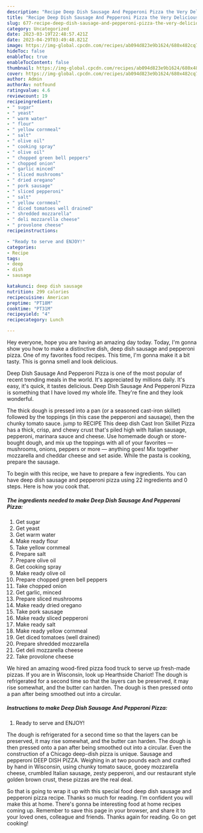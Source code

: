 ```yaml
---
description: "Recipe Deep Dish Sausage And Pepperoni Pizza the Very Delicious}"
title: "Recipe Deep Dish Sausage And Pepperoni Pizza the Very Delicious}"
slug: 677-recipe-deep-dish-sausage-and-pepperoni-pizza-the-very-delicious
category: Uncategorized
date: 2023-03-19T22:48:57.421Z
date: 2023-04-29T03:49:48.821Z
image: https://img-global.cpcdn.com/recipes/ab094d823e9b1624/680x482cq70/deep-dish-sausage-and-pepperoni-pizza-recipe-main-photo.jpg
hideToc: false
enableToc: true
enableTocContent: false
thumbnail: https://img-global.cpcdn.com/recipes/ab094d823e9b1624/680x482cq70/deep-dish-sausage-and-pepperoni-pizza-recipe-main-photo.jpg
cover: https://img-global.cpcdn.com/recipes/ab094d823e9b1624/680x482cq70/deep-dish-sausage-and-pepperoni-pizza-recipe-main-photo.jpg
author: Admin
authorAv: notfound
ratingvalue: 4.6
reviewcount: 19
recipeingredient:
- " sugar"
- " yeast"
- " warm water"
- " flour"
- " yellow cornmeal"
- " salt"
- " olive oil"
- " cooking spray"
- " olive oil"
- " chopped green bell peppers"
- " chopped onion"
- " garlic minced"
- " sliced mushrooms"
- " dried oregano"
- " pork sausage"
- " sliced pepperoni"
- " salt"
- " yellow cornmeal"
- " diced tomatoes well drained"
- " shredded mozzarella"
- " deli mozzarella cheese"
- " provolone cheese"
recipeinstructions:

- "Ready to serve and ENJOY!"
categories:
- Recipe
tags:
- deep
- dish
- sausage

katakunci: deep dish sausage 
nutrition: 299 calories
recipecuisine: American
preptime: "PT18M"
cooktime: "PT31M"
recipeyield: "4"
recipecategory: Lunch

---
```



Hey everyone, hope you are having an amazing day today. Today, I'm gonna show you how to make a distinctive dish, deep dish sausage and pepperoni pizza. One of my favorites food recipes. This time, I'm gonna make it a bit tasty. This is gonna smell and look delicious.

Deep Dish Sausage And Pepperoni Pizza is one of the most popular of recent trending meals in the world. It's appreciated by millions daily. It's easy, it's quick, it tastes delicious. Deep Dish Sausage And Pepperoni Pizza is something that I have loved my whole life. They're fine and they look wonderful.

The thick dough is pressed into a pan (or a seasoned cast-iron skillet) followed by the toppings (in this case the pepperoni and sausage), then the chunky tomato sauce. jump to RECIPE This deep dish Cast Iron Skillet Pizza has a thick, crisp, and chewy crust that&#39;s piled high with Italian sausage, pepperoni, marinara sauce and cheese. Use homemade dough or store-bought dough, and mix up the toppings with all of your favorites — mushrooms, onions, peppers or more — anything goes! Mix together mozzarella and cheddar cheese and set aside. While the pasta is cooking, prepare the sausage.


To begin with this recipe, we have to prepare a few ingredients. You can have deep dish sausage and pepperoni pizza using 22 ingredients and 0 steps. Here is how you cook that.

<!--inarticleads1-->

##### The ingredients needed to make Deep Dish Sausage And Pepperoni Pizza:

1. Get  sugar
1. Get  yeast
1. Get  warm water
1. Make ready  flour
1. Take  yellow cornmeal
1. Prepare  salt
1. Prepare  olive oil
1. Get  cooking spray
1. Make ready  olive oil
1. Prepare  chopped green bell peppers
1. Take  chopped onion
1. Get  garlic, minced
1. Prepare  sliced mushrooms
1. Make ready  dried oregano
1. Take  pork sausage
1. Make ready  sliced pepperoni
1. Make ready  salt
1. Make ready  yellow cornmeal
1. Get  diced tomatoes (well drained)
1. Prepare  shredded mozzarella
1. Get  deli mozzarella cheese
1. Take  provolone cheese


We hired an amazing wood-fired pizza food truck to serve up fresh-made pizzas. If you are in Wisconsin, look up Hearthside Chariot! The dough is refrigerated for a second time so that the layers can be preserved, it may rise somewhat, and the butter can harden. The dough is then pressed onto a pan after being smoothed out into a circular. 

<!--inarticleads2-->

##### Instructions to make Deep Dish Sausage And Pepperoni Pizza:


1. Ready to serve and ENJOY!

The dough is refrigerated for a second time so that the layers can be preserved, it may rise somewhat, and the butter can harden. The dough is then pressed onto a pan after being smoothed out into a circular. Even the construction of a Chicago deep-dish pizza is unique. Sausage and pepperoni DEEP DISH PIZZA. Weighing in at two pounds each and crafted by hand in Wisconsin, using chunky tomato sauce, gooey mozzarella cheese, crumbled Italian sausage, zesty pepperoni, and our restaurant style golden brown crust, these pizzas are the real deal. 

So that is going to wrap it up with this special food deep dish sausage and pepperoni pizza recipe. Thanks so much for reading. I'm confident you will make this at home. There's gonna be interesting food at home recipes coming up. Remember to save this page in your browser, and share it to your loved ones, colleague and friends. Thanks again for reading. Go on get cooking!

